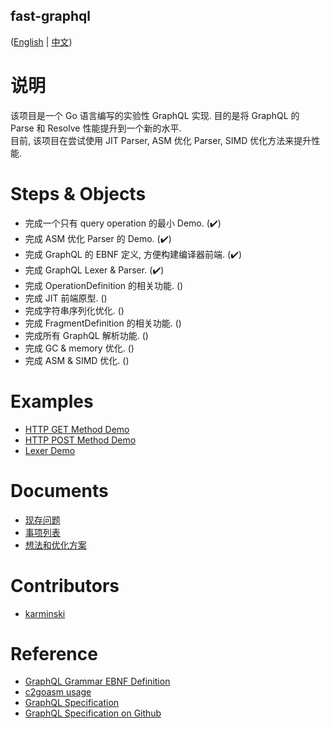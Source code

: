 fast-graphql
------------

([English](./README.md) | [中文](./README-zh-CN.md))


# 说明

该项目是一个 Go 语言编写的实验性 GraphQL 实现. 目的是将 GraphQL 的 Parse 和 Resolve 性能提升到一个新的水平.  
目前, 该项目在尝试使用 JIT Parser, ASM 优化 Parser, SIMD 优化方法来提升性能.  

# Steps & Objects

- 完成一个只有 query operation 的最小 Demo. (✔️)
- 完成 ASM 优化 Parser 的 Demo. (✔️)
- 完成 GraphQL 的 EBNF 定义, 方便构建编译器前端. (✔️)
- 完成 GraphQL Lexer & Parser. (✔️)
- 完成 OperationDefinition 的相关功能. ()
- 完成 JIT 前端原型. ()
- 完成字符串序列化优化. ()
- 完成 FragmentDefinition 的相关功能. ()
- 完成所有 GraphQL 解析功能. ()
- 完成 GC & memory 优化. ()
- 完成 ASM & SIMD 优化. ()

# Examples

- [HTTP GET Method Demo](./src/cmd/http-get-example/main.go)
- [HTTP POST Method Demo](./src/cmd/http-post-example/main.go)
- [Lexer Demo](./src/cmd/fast-graphql-frontend/main.go)


# Documents

- [现存问题](./DOCUMENTS/issues.md)
- [事项列表](./DOCUMENTS/todo-list.md)
- [想法和优化方案](./DOCUMENTS/ideas.md)

# Contributors
- [karminski](https://github.com/karminski)

# Reference

- [GraphQL Grammar EBNF Definition](https://github.com/karminski/graphql-grammar-ebnf-definition)
- [c2goasm usage](./DOCUMENTS/c2goasm-usage.md)
- [GraphQL Specification](http://spec.graphql.org/)
- [GraphQL Specification on Github](https://github.com/graphql/graphql-spec)